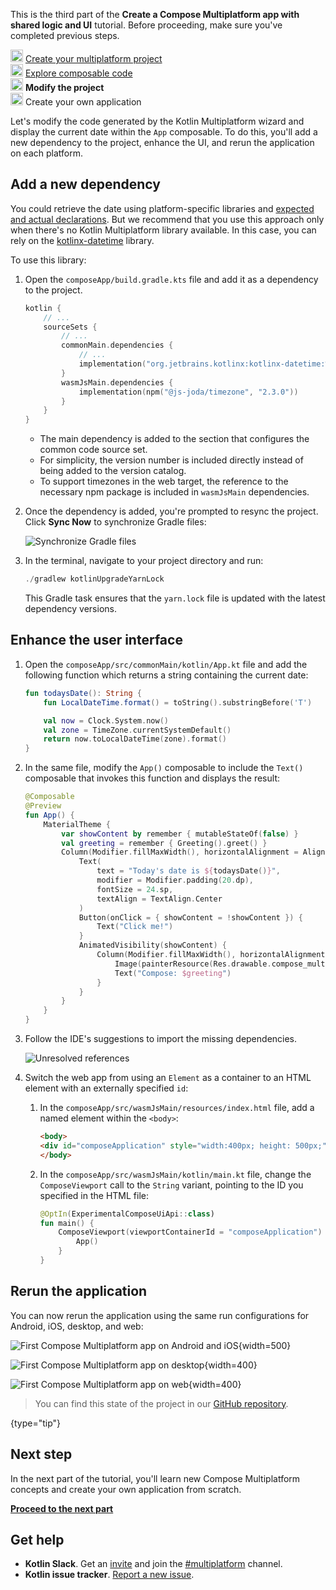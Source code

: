 [//]: # (title: Modify the project)
<microformat>
   <p>This is the third part of the <strong>Create a Compose Multiplatform app with shared logic and UI</strong> tutorial. Before proceeding, make sure you've completed previous steps.</p>
   <p><img src="icon-1-done.svg" width="20" alt="First step"/> <a href="compose-multiplatform-create-first-app.md">Create your multiplatform project</a><br/>
       <img src="icon-2-done.svg" width="20" alt="Second step"/> <a href="compose-multiplatform-explore-composables.md">Explore composable code</a><br/>
       <img src="icon-3.svg" width="20" alt="Third step"/> <strong>Modify the project</strong><br/>
       <img src="icon-4-todo.svg" width="20" alt="Fourth step"/> Create your own application<br/>
  </p>
</microformat>

Let's modify the code generated by the Kotlin Multiplatform wizard and display the current date within the `App`
composable. To do this, you'll add a new dependency to the project, enhance the UI, and rerun the application on each
platform.

## Add a new dependency

You could retrieve the date using platform-specific libraries and [expected and actual declarations](https://kotlinlang.org/docs/multiplatform-expect-actual.html).
But we recommend that you use this approach only when there's no Kotlin Multiplatform library available. In this case,
you can rely on the [kotlinx-datetime](https://github.com/Kotlin/kotlinx-datetime) library.

To use this library:

1. Open the `composeApp/build.gradle.kts` file and add it as a dependency to the project.

    ```kotlin
    kotlin {
        // ...
        sourceSets {
            // ...
            commonMain.dependencies {
                // ...
                implementation("org.jetbrains.kotlinx:kotlinx-datetime:%dateTimeVersion%")
            }
            wasmJsMain.dependencies {
                implementation(npm("@js-joda/timezone", "2.3.0"))
            }
        }
    }
    
    ```

    * The main dependency is added to the section that configures the common code source set.
    * For simplicity, the version number is included directly instead of being added to the version catalog.
    * To support timezones in the web target, the reference to the necessary npm package is included in `wasmJsMain`
     dependencies.

2. Once the dependency is added, you're prompted to resync the project. Click **Sync Now** to synchronize Gradle files:

   ![Synchronize Gradle files](gradle-sync.png)

3. In the terminal, navigate to your project directory and run:

    ```kotlin
    ./gradlew kotlinUpgradeYarnLock
    ```

   This Gradle task ensures that the `yarn.lock` file is updated with the latest dependency versions.

## Enhance the user interface

1. Open the `composeApp/src/commonMain/kotlin/App.kt` file and add the following function which returns a string containing the current date:

   ```kotlin
   fun todaysDate(): String {
       fun LocalDateTime.format() = toString().substringBefore('T')

       val now = Clock.System.now()
       val zone = TimeZone.currentSystemDefault()
       return now.toLocalDateTime(zone).format()
   }
   ```

2. In the same file, modify the `App()` composable to include the `Text()` composable that invokes this function and displays the result:
   
    ```kotlin
    @Composable
    @Preview
    fun App() {
        MaterialTheme {
            var showContent by remember { mutableStateOf(false) }
            val greeting = remember { Greeting().greet() }
            Column(Modifier.fillMaxWidth(), horizontalAlignment = Alignment.CenterHorizontally) {
                Text(
                    text = "Today's date is ${todaysDate()}",
                    modifier = Modifier.padding(20.dp),
                    fontSize = 24.sp,
                    textAlign = TextAlign.Center
                )
                Button(onClick = { showContent = !showContent }) {
                    Text("Click me!")
                }
                AnimatedVisibility(showContent) {
                    Column(Modifier.fillMaxWidth(), horizontalAlignment = Alignment.CenterHorizontally) {
                        Image(painterResource(Res.drawable.compose_multiplatform), null)
                        Text("Compose: $greeting")
                    }
                }
            }
        }
    }
    ```

3. Follow the IDE's suggestions to import the missing dependencies.

   ![Unresolved references](compose-unresolved-references.png)

4. Switch the web app from using an `Element` as a container to an HTML element with an externally specified `id`:

    1. In the `composeApp/src/wasmJsMain/resources/index.html` file, add a named element within the `<body>`:

        ```html
        <body>
        <div id="composeApplication" style="width:400px; height: 500px;"></div>
        </body>
        ```
    2. In the `composeApp/src/wasmJsMain/kotlin/main.kt` file, change the `ComposeViewport` call to the `String` variant,
        pointing to the ID you specified in the HTML file:

        ```kotlin
        @OptIn(ExperimentalComposeUiApi::class)
        fun main() {
            ComposeViewport(viewportContainerId = "composeApplication") {
                App()
            }
        }
        ```

## Rerun the application

You can now rerun the application using the same run configurations for Android, iOS, desktop, and web:

![First Compose Multiplatform app on Android and iOS](first-compose-project-on-android-ios-2.png){width=500}

![First Compose Multiplatform app on desktop](first-compose-project-on-desktop-2.png){width=400}

![First Compose Multiplatform app on web](first-compose-project-on-web-2.png){width=400}

> You can find this state of the project in our [GitHub repository](https://github.com/kotlin-hands-on/get-started-with-cm/tree/main/ComposeDemoStage1).
>
{type="tip"}

## Next step

In the next part of the tutorial, you'll learn new Compose Multiplatform concepts and create your own application from
scratch.

**[Proceed to the next part](compose-multiplatform-new-project.md)**

## Get help

* **Kotlin Slack**. Get an [invite](https://surveys.jetbrains.com/s3/kotlin-slack-sign-up) and join
  the [#multiplatform](https://kotlinlang.slack.com/archives/C3PQML5NU) channel.
* **Kotlin issue tracker**. [Report a new issue](https://youtrack.jetbrains.com/newIssue?project=KT).
